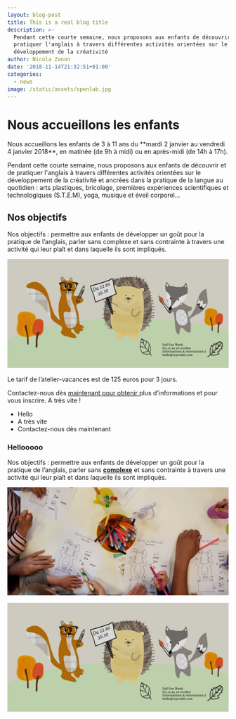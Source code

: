```yaml
---
layout: blog-post
title: This is a real blog title
description: >-
  Pendant cette courte semaine, nous proposons aux enfants de découvrir et de
  pratiquer l'anglais à travers différentes activités orientées sur le
  développement de la créativité
author: Nicola Zanon
date: '2018-11-14T21:32:51+01:00'
categories:
  - news
image: /static/assets/openlab.jpg
---
```

# Nous accueillons les enfants

Nous accueillons les enfants de 3 à 11 ans du \*\*mardi 2 janvier au vendredi 4 janvier 2018\*\*, en matinée (de 9h à midi) ou en après-midi (de 14h à 17h).

Pendant cette courte semaine, nous proposons aux enfants de découvrir et de pratiquer l'anglais à travers différentes activités orientées sur le développement de la créativité et ancrées dans la pratique de la langue au quotidien : arts plastiques, bricolage, premières expériences scientifiques et technologiques (S.T.E.M), yoga, musique et éveil corporel... 

## Nos objectifs

Nos objectifs : permettre aux enfants de développer un goût pour la pratique de l’anglais, parler sans complexe et sans contrainte à travers une activité qui leur plaît et dans laquelle ils sont impliqués. 

![Alternative text bal bla](/static/assets/website_banner.jpg)

Le tarif de l’atelier-vacances est de 125 euros pour 3 jours.

Contactez-nous dès [maintenant pour obtenir ](google.com)plus d'informations et pour vous inscrire. A très vite !

* Hello
* A très vite
* Contactez-nous dès maintenant

### Hellooooo

Nos objectifs : permettre aux enfants de développer un goût pour la pratique de l’anglais, parler sans [**complexe**](https://google.com) et sans contrainte à travers une activité qui leur plaît et dans laquelle ils sont impliqués.

![](/static/assets/openlab.jpg)

![](/static/assets/website_banner.jpg)
